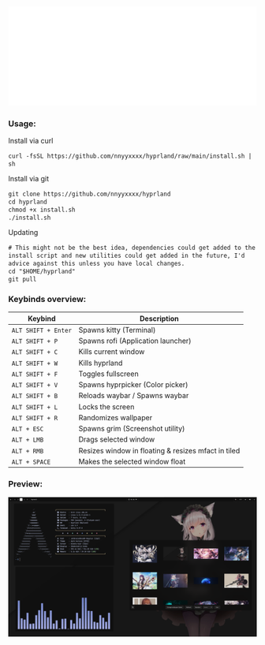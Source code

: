 <p align="center">
  <img src=".github/header.svg" alt="Header">
</p>

### Usage:
Install via curl
  ```shell
  curl -fsSL https://github.com/nnyyxxxx/hyprland/raw/main/install.sh | sh
  ```

Install via git
  ```shell
  git clone https://github.com/nnyyxxxx/hyprland
  cd hyprland
  chmod +x install.sh
  ./install.sh
  ```
Updating
```shell
# This might not be the best idea, dependencies could get added to the install script and new utilities could get added in the future, I'd advice against this unless you have local changes.
cd "$HOME/hyprland"
git pull
```

### Keybinds overview:
| Keybind | Description |  
| --- | --- |  
| `ALT SHIFT + Enter` | Spawns kitty (Terminal) |  
| `ALT SHIFT + P` | Spawns rofi (Application launcher) |
| `ALT SHIFT + C` | Kills current window |
| `ALT SHIFT + W` | Kills hyprland |
| `ALT SHIFT + F` | Toggles fullscreen |
| `ALT SHIFT + V` | Spawns hyprpicker (Color picker) |
| `ALT SHIFT + B` | Reloads waybar / Spawns waybar |
| `ALT SHIFT + L` | Locks the screen |
| `ALT SHIFT + R` | Randomizes wallpaper |
| `ALT + ESC` | Spawns grim (Screenshot utility) |
| `ALT + LMB` | Drags selected window |
| `ALT + RMB` | Resizes window in floating & resizes mfact in tiled |
| `ALT + SPACE` | Makes the selected window float |

### Preview:
![](.github/preview.png)
